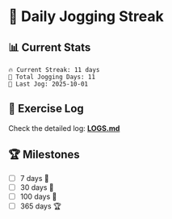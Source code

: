 # 🏃 Daily Jogging Streak

## 📊 Current Stats

```
🔥 Current Streak: 11 days
🏃 Total Jogging Days: 11
📅 Last Jog: 2025-10-01
```

## 📝 Exercise Log

Check the detailed log: **[LOGS.md](logs/LOGS.md)**

## 🏆 Milestones

- [ ] 7 days 🌱
- [ ] 30 days 🌿
- [ ] 100 days 🌳
- [ ] 365 days 🏆